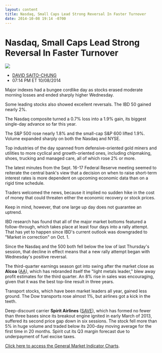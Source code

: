 ```yaml
---
layout: content
title: Nasdaq, Small Caps Lead Strong Reversal In Faster Turnover
date: 2014-10-08 19:14 -0700
---
```



Nasdaq, Small Caps Lead Strong Reversal In Faster Turnover
===========================================================


![](https://www.investors.com/wp-content/uploads/ibd-migrated-images/MPv_141009_635483792396190901.png)

* [DAVID SAITO-CHUNG](https://www.investors.com/author/chungd/ "Posts by DAVID SAITO-CHUNG")
* 07:14 PM ET 10/08/2014




Major indexes had a bungee cordlike day as stocks erased moderate morning losses and ended sharply higher Wednesday.


Some leading stocks also showed excellent reversals. The IBD 50 gained nearly 2%.


The Nasdaq composite turned a 0.7% loss into a 1.9% gain, its biggest single-day advance so far this year.


The S&P 500 rose nearly 1.8% and the small-cap S&P 600 lifted 1.9%. Volume expanded sharply on both the Nasdaq and NYSE.


Top industries of the day spanned from defensive-oriented gold miners and utilities to more cyclical and growth-oriented ones, including chipmaking, shoes, trucking and managed care, all of which rose 2% or more.


The latest minutes from the Sept. 16-17 Federal Reserve meeting seemed to reiterate the central bank's view that a decision on when to raise short-term interest rates is more dependent on upcoming economic data than on a rigid time schedule.


Traders welcomed the news, because it implied no sudden hike in the cost of money that could threaten either the economic recovery or stock prices.


Keep in mind, however, that one large up day does not guarantee an uptrend.


IBD research has found that all of the major market bottoms featured a follow-through, which takes place at least four days into a rally attempt. That has yet to happen since IBD's current outlook was downgraded to "Market in correction" on Oct. 1.


Since the Nasdaq and the 500 both fell below the low of last Thursday's session, that decline in effect means that a new rally attempt began with Wednesday's positive reversal.


The third-quarter earnings season got into swing after the market close as **Alcoa** ([AA](https://research.investors.com/quote.aspx?symbol=AA)), which has rebranded itself the "light metals leader," blew away profit estimates for the third quarter. An 8% rise in sales was encouraging, given that it was the best top-line result in three years.


Transport stocks, which have been market leaders all year, gained less ground. The Dow transports rose almost 1%, but airlines got a kick in the teeth.


Deep-discount carrier **Spirit Airlines** ([SAVE](https://research.investors.com/quote.aspx?symbol=SAVE)), which has formed no fewer than three bases since its breakout engine ignited in early March of 2013, suffered its second price gap down in six sessions. The stock fell more than 5% in huge volume and traded below its 200-day moving average for the first time in 20 months. Spirit cut its Q3 margin forecast due to underpayment of fuel excise taxes.


[Click here to access the General Market Indicator Charts](https://www.investors.com/pdf/GMI_100914.pdf).




